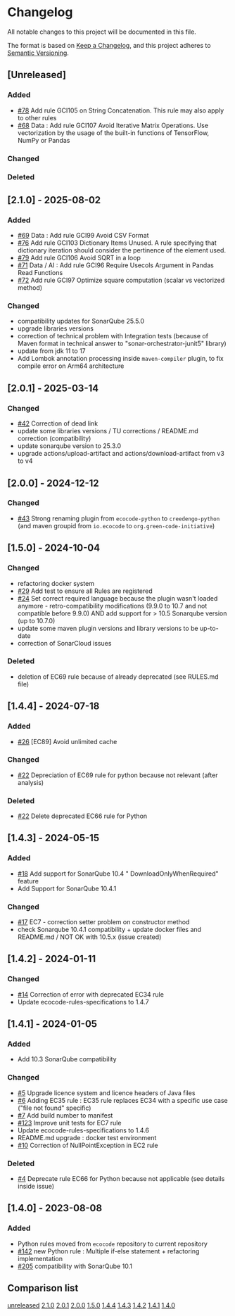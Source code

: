 # Changelog

All notable changes to this project will be documented in this file.

The format is based on [Keep a Changelog](https://keepachangelog.com/en/1.0.0/),
and this project adheres to [Semantic Versioning](https://semver.org/spec/v2.0.0.html).

## [Unreleased]

### Added

- [#78](https://github.com/green-code-initiative/creedengo-python/pull/78) Add rule GCI105 on String Concatenation. This rule may also apply to other rules
- [#68](https://github.com/green-code-initiative/creedengo-python/pull/68) Data : Add rule GCI107 Avoid Iterative Matrix Operations. Use vectorization by the usage of the built-in functions of TensorFlow, NumPy or Pandas

### Changed

### Deleted

## [2.1.0] - 2025-08-02

### Added

- [#69](https://github.com/green-code-initiative/creedengo-python/pull/69) Data : Add rule GCI99 Avoid CSV Format
- [#76](https://github.com/green-code-initiative/creedengo-python/pull/76) Add rule GCI103 Dictionary Items Unused. A rule specifying that dictionary iteration should consider the pertinence of the element used.
- [#79](https://github.com/green-code-initiative/creedengo-python/pull/79) Add rule GCI106 Avoid SQRT in a loop
- [#71](https://github.com/green-code-initiative/creedengo-python/pull/71) Data / AI : Add rule GCI96 Require Usecols Argument in Pandas Read Functions
- [#72](https://github.com/green-code-initiative/creedengo-python/pull/72) Add rule GCI97 Optimize square computation (scalar vs vectorized method)

### Changed

- compatibility updates for SonarQube 25.5.0
- upgrade libraries versions
- correction of technical problem with Integration tests (because of Maven format in technical answer to "sonar-orchestrator-junit5" library)
- update from jdk 11 to 17
- Add Lombok annotation processing inside `maven-compiler` plugin, to fix compile error on Arm64 architecture

## [2.0.1] - 2025-03-14

### Changed

- [#42](https://github.com/green-code-initiative/creedengo-python/issues/42) Correction of dead link
- update some libraries versions / TU corrections / README.md correction (compatibility)
- update sonarqube version to 25.3.0
- upgrade actions/upload-artifact and actions/download-artifact from v3 to v4

## [2.0.0] - 2024-12-12

### Changed

- [#43](https://github.com/green-code-initiative/creedengo-python/pull/43) Strong renaming plugin from `ecocode-python` to `creedengo-python` (and maven groupid from `io.ecocode` to `org.green-code-initiative`)

## [1.5.0] - 2024-10-04

### Changed

- refactoring docker system
- [#29](https://github.com/green-code-initiative/creedengo-python/issues/29) Add test to ensure all Rules are registered
- [#24](https://github.com/green-code-initiative/creedengo-python/issues/24) Set correct required language because the
  plugin wasn't loaded anymore - retro-compatibility modifications (9.9.0 to 10.7 and not compatible before 9.9.0) AND
  add support for > 10.5 Sonarqube version (up to 10.7.0)
- update some maven plugin versions and library versions to be up-to-date
- correction of SonarCloud issues

### Deleted

- deletion of EC69 rule because of already deprecated (see RULES.md file)

## [1.4.4] - 2024-07-18

### Added

- [#26](https://github.com/green-code-initiative/creedengo-python/issues/26) [EC89] Avoid unlimited cache

### Changed

- [#22](https://github.com/green-code-initiative/creedengo-python/issues/22) Depreciation of EC69 rule for python because
  not relevant (after analysis)

### Deleted

- [#22](https://github.com/green-code-initiative/creedengo-python/issues/22) Delete deprecated EC66 rule for Python

## [1.4.3] - 2024-05-15

### Added

- [#18](https://github.com/green-code-initiative/creedengo-python/issues/18) Add support for SonarQube 10.4 "
  DownloadOnlyWhenRequired" feature
- Add Support for SonarQube 10.4.1

### Changed

- [#17](https://github.com/green-code-initiative/creedengo-python/issues/17) EC7 - correction setter problem on
  constructor method
- check Sonarqube 10.4.1 compatibility + update docker files and README.md / NOT OK with 10.5.x (issue created)

## [1.4.2] - 2024-01-11

### Changed

- [#14](https://github.com/green-code-initiative/creedengo-python/issues/14) Correction of error with deprecated EC34 rule
- Update ecocode-rules-specifications to 1.4.7

## [1.4.1] - 2024-01-05

### Added

- Add 10.3 SonarQube compatibility

### Changed

- [#5](https://github.com/green-code-initiative/creedengo-python/pull/5) Upgrade licence system and licence headers of
  Java files
- [#6](https://github.com/green-code-initiative/creedengo-python/pull/6) Adding EC35 rule : EC35 rule replaces EC34 with a
  specific use case ("file not found" specific)
- [#7](https://github.com/green-code-initiative/creedengo-python/issues/7) Add build number to manifest
- [#123](https://github.com/green-code-initiative/creedengo/issues/123) Improve unit tests for EC7 rule
- Update ecocode-rules-specifications to 1.4.6
- README.md upgrade : docker test environment
- [#10](https://github.com/green-code-initiative/creedengo-python/issues/10) Correction of NullPointException in EC2 rule

### Deleted

- [#4](https://github.com/green-code-initiative/creedengo-python/issues/4) Deprecate rule EC66 for Python because not
  applicable (see details inside issue)

## [1.4.0] - 2023-08-08

### Added

- Python rules moved from `ecocode` repository to current repository
- [#142](https://github.com/green-code-initiative/creedengo/issues/142) new Python rule : Multiple if-else statement +
  refactoring implementation
- [#205](https://github.com/green-code-initiative/creedengo/issues/205) compatibility with SonarQube 10.1

## Comparison list

[unreleased](https://github.com/green-code-initiative/creedengo-python/compare/2.1.0...HEAD)
[2.1.0](https://github.com/green-code-initiative/creedengo-python/compare/2.0.1...2.1.0)
[2.0.1](https://github.com/green-code-initiative/creedengo-python/compare/2.0.0...2.0.1)
[2.0.0](https://github.com/green-code-initiative/creedengo-python/compare/1.4.4...2.0.0)
[1.5.0](https://github.com/green-code-initiative/creedengo-python/compare/1.4.4...1.5.0)
[1.4.4](https://github.com/green-code-initiative/creedengo-python/compare/1.4.3...1.4.4)
[1.4.3](https://github.com/green-code-initiative/creedengo-python/compare/1.4.2...1.4.3)
[1.4.2](https://github.com/green-code-initiative/creedengo-python/compare/1.4.1...1.4.2)
[1.4.1](https://github.com/green-code-initiative/creedengo-python/compare/1.4.0...1.4.1)
[1.4.0](https://github.com/green-code-initiative/creedengo-python/releases/tag/1.4.0)

